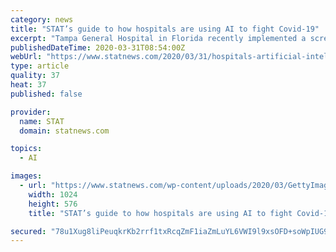 ```yaml
---
category: news
title: "STAT’s guide to how hospitals are using AI to fight Covid-19"
excerpt: "Tampa General Hospital in Florida recently implemented a screening system that includes thermal-scanning face cameras made by Orlando-based company Care.ai. The cameras look for fevers, sweating, and discoloration. In Singapore, the nation’s health tech agency recently partnered with a startup called KroniKare to pilot the use of a similar ..."
publishedDateTime: 2020-03-31T08:54:00Z
webUrl: "https://www.statnews.com/2020/03/31/hospitals-artificial-intelligence-coronavirus/"
type: article
quality: 37
heat: 37
published: false

provider:
  name: STAT
  domain: statnews.com

topics:
  - AI

images:
  - url: "https://www.statnews.com/wp-content/uploads/2020/03/GettyImages-1208660016-1024x576.jpg"
    width: 1024
    height: 576
    title: "STAT’s guide to how hospitals are using AI to fight Covid-19"

secured: "78u1Xug8liPeuqkrKb2rrf1txRcqZmF1iaZmLuYL6VWI9l9xsOFD+soWpIUG9d6OaP6XfxEjOKOwKod3vsuic926tLZrjhrg2ba3VBW43KjTCe1Pwb/qMfd5z2K9LEJ/MkIuPd3Ow8Qpm7Euzz1Z2X+x3X2RCPjrdU/qbYpbMOf8ubsZUg69LCjkMuDBa0nhkcGlBW6SYsPkT9Kb3KbQTDugTUaJHsKJR/MQ647UFnTLhi9+F6DukVUw2lglxTdfvrG9WsYoOReRbVxuTVGS7kJ54KrEqBl2HBjwqQxUF2y7/vJ0wg2ki4uUKO4Q4R6d;qWH+XENZFc+FObsIHUen4g=="
---
```


